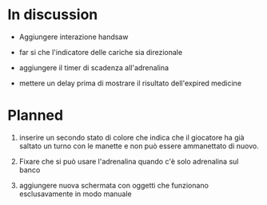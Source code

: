 # In discussion

- Aggiungere interazione handsaw

- far si che l'indicatore delle cariche sia direzionale

- aggiungere il timer di scadenza all'adrenalina

- mettere un delay prima di mostrare il risultato dell'expired medicine

# Planned

1. inserire un secondo stato di colore che indica che il giocatore ha già saltato un turno con le manette e non può essere ammanettato di nuovo.

2. Fixare che si può usare l'adrenalina quando c'è solo adrenalina sul banco

3. aggiungere nuova schermata con oggetti che funzionano esclusavamente in modo manuale
